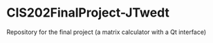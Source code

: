 # CIS202FinalProject-JTwedt
Repository for the final project (a matrix calculator with a Qt interface)
